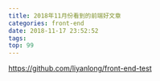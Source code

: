 ```yaml
---
title: 2018年11月份看到的前端好文章
categories: front-end
date: 2018-11-17 23:52:52
tags:
top: 99
---
```


https://github.com/liyanlong/front-end-test
